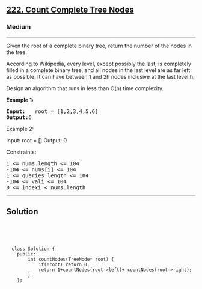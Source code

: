 
<h2><a href="https://leetcode.com/problems/count-complete-tree-nodes/">222. Count Complete Tree Nodes</a></h2>
<h3>Medium</h3>
<hr>
<div><p>
Given the root of a complete binary tree, return the number of the nodes in the tree.

According to Wikipedia, every level, except possibly the last, is completely filled in a complete binary tree, and all nodes in the last level are as far left as possible. It can have between 1 and 2h nodes inclusive at the last level h.

Design an algorithm that runs in less than O(n) time complexity.
</p>


<p><strong>Example 1:</strong></p>
<pre><strong>Input:</strong>   root = [1,2,3,4,5,6]
<strong>Output:</strong>6
</pre>

  
Example 2:

Input: root = []
Output: 0
 

Constraints:
<pre>
1 <= nums.length <= 104
-104 <= nums[i] <= 104
1 <= queries.length <= 104
-104 <= vali <= 104
0 <= indexi < nums.length
</pre>
<hr>
 <h2><strong><b>Solution</b></strong></h2>
 <br>
 <pre>
 
      class Solution {
        public:
            int countNodes(TreeNode* root) {
                if(!root) return 0;
                return 1+countNodes(root->left)+ countNodes(root->right);
            }
        };
          
 </pre>

